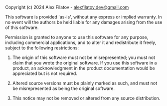 Copyright (c) 2024 Alex Filatov - alexfilatov.dev@gmail.com

This software is provided 'as-is', without any express or
implied warranty. In no event will the authors be held
liable for any damages arising from the use of this software.

Permission is granted to anyone to use this software for any purpose,
including commercial applications, and to alter it and redistribute
it freely, subject to the following restrictions:

1. The origin of this software must not be misrepresented;
   you must not claim that you wrote the original software.
   If you use this software in a product, an acknowledgment
   in the product documentation would be appreciated but
   is not required.

2. Altered source versions must be plainly marked as such,
   and must not be misrepresented as being the original software.

3. This notice may not be removed or altered from any
   source distribution.
